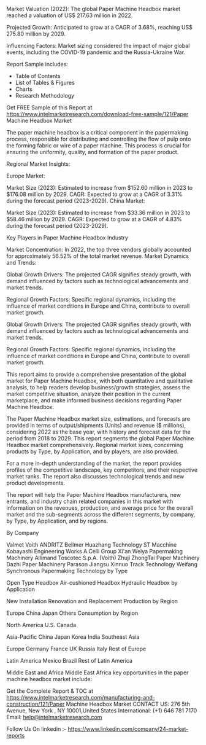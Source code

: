 Market Valuation (2022): The global Paper Machine Headbox market reached a valuation of US$ 217.63 million in 2022.

Projected Growth: Anticipated to grow at a CAGR of 3.68%, reaching US$ 275.80 million by 2029.

Influencing Factors: Market sizing considered the impact of major global events, including the COVID-19 pandemic and the Russia-Ukraine War.

Report Sample includes:
- Table of Contents
- List of Tables & Figures
- Charts
- Research Methodology

Get FREE Sample of this Report at https://www.intelmarketresearch.com/download-free-sample/121/Paper Machine Headbox Market




The paper machine headbox is a critical component in the papermaking process, responsible for distributing and controlling the flow of pulp onto the forming fabric or wire of a paper machine. This process is crucial for ensuring the uniformity, quality, and formation of the paper product.

Regional Market Insights:



Europe Market:



Market Size (2023): Estimated to increase from $152.60 million in 2023 to $176.08 million by 2029.
CAGR: Expected to grow at a CAGR of 3.31% during the forecast period (2023-2029).
China Market:



Market Size (2023): Estimated to increase from $33.36 million in 2023 to $58.46 million by 2029.
CAGR: Expected to grow at a CAGR of 4.83% during the forecast period (2023-2029).


Key Players in Paper Machine Headbox Industry



Market Concentration: In 2022, the top three vendors globally accounted for approximately 56.52% of the total market revenue.
Market Dynamics and Trends:



Global Growth Drivers: The projected CAGR signifies steady growth, with demand influenced by factors such as technological advancements and market trends.

Regional Growth Factors: Specific regional dynamics, including the influence of market conditions in Europe and China, contribute to overall market growth.

Global Growth Drivers: The projected CAGR signifies steady growth, with demand influenced by factors such as technological advancements and market trends.

Regional Growth Factors: Specific regional dynamics, including the influence of market conditions in Europe and China, contribute to overall market growth.



This report aims to provide a comprehensive presentation of the global market for Paper Machine Headbox, with both quantitative and qualitative analysis, to help readers develop business/growth strategies, assess the market competitive situation, analyze their position in the current marketplace, and make informed business decisions regarding Paper Machine Headbox.



The Paper Machine Headbox market size, estimations, and forecasts are provided in terms of output/shipments (Units) and revenue ($ millions), considering 2022 as the base year, with history and forecast data for the period from 2018 to 2029. This report segments the global Paper Machine Headbox market comprehensively. Regional market sizes, concerning products by Type, by Application, and by players, are also provided.



For a more in-depth understanding of the market, the report provides profiles of the competitive landscape, key competitors, and their respective market ranks. The report also discusses technological trends and new product developments.



The report will help the Paper Machine Headbox manufacturers, new entrants, and industry chain related companies in this market with information on the revenues, production, and average price for the overall market and the sub-segments across the different segments, by company, by Type, by Application, and by regions.

By Company



Valmet
Voith
ANDRITZ
Bellmer
Huazhang Technology
ST Macchine
Kobayashi Engineering Works
A.Celli Group
Xi'an Weiya Papermaking Machinery
Allimand
Toscotec S.p.A. (Voith)
Zhuji ZhongTai Paper Machinery
Dazhi Paper Machinery
Parason
Jiangsu Xinnuo Track Technology
Weifang Synchronous Papermaking Technology
by Type



Open Type Headbox
Air-cushioned Headbox
Hydraulic Headbox
by Application



New Installation
Renovation and Replacement
Production by Region



Europe
China
Japan
Others
Consumption by Region



North America
U.S.
Canada


Asia-Pacific
China
Japan
Korea
India
Southeast Asia


Europe
Germany
France
UK
Russia
Italy
Rest of Europe


Latin America
Mexico
Brazil
Rest of Latin America


Middle East and Africa
Middle East
Africa
key opportunities in the paper machine headbox market include:



Get the Complete Report & TOC at https://www.intelmarketresearch.com/manufacturing-and-construction/121/Paper Machine Headbox Market
CONTACT US:
276 5th Avenue, New York , NY 10001,United States
International: (+1) 646 781 7170
Email: help@intelmarketresearch.com

Follow Us On linkedin :- https://www.linkedin.com/company/24-market-reports
